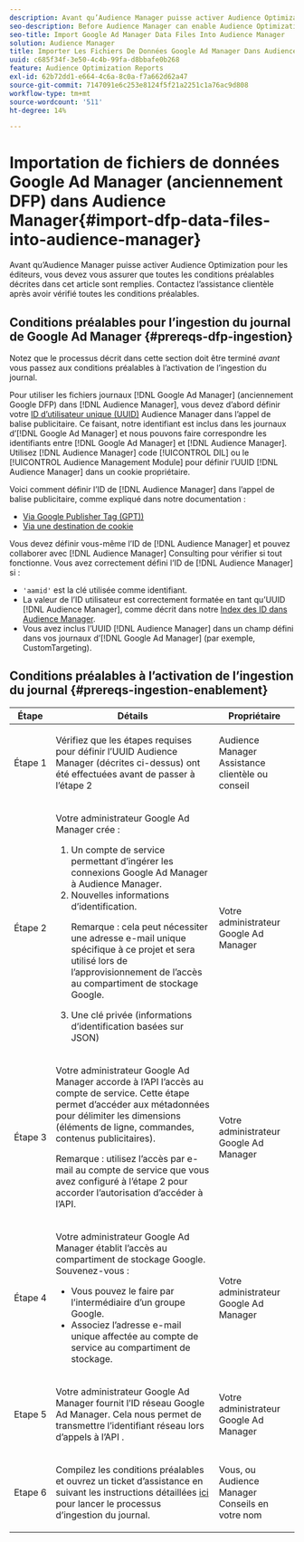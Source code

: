 ```yaml
---
description: Avant qu’Audience Manager puisse activer Audience Optimization pour les éditeurs, vous devez vous assurer que toutes les conditions préalables décrites dans cet article sont remplies. Contactez l’assistance clientèle après avoir vérifié toutes les conditions préalables.
seo-description: Before Audience Manager can enable Audience Optimization for Publishers, you must ensure that all prerequisites outlined in this article are met. Contact Customer Care after checking off all prerequisites.
seo-title: Import Google Ad Manager Data Files Into Audience Manager
solution: Audience Manager
title: Importer Les Fichiers De Données Google Ad Manager Dans Audience Manager
uuid: c685f34f-3e50-4c4b-99fa-d8bbafe0b268
feature: Audience Optimization Reports
exl-id: 62b72dd1-e664-4c6a-8c0a-f7a662d62a47
source-git-commit: 7147091e6c253e8124f5f21a2251c1a76ac9d808
workflow-type: tm+mt
source-wordcount: '511'
ht-degree: 14%

---
```


# Importation de fichiers de données Google Ad Manager (anciennement DFP) dans Audience Manager{#import-dfp-data-files-into-audience-manager}

Avant qu’Audience Manager puisse activer Audience Optimization pour les éditeurs, vous devez vous assurer que toutes les conditions préalables décrites dans cet article sont remplies. Contactez l’assistance clientèle après avoir vérifié toutes les conditions préalables.

## Conditions préalables pour l’ingestion du journal de Google Ad Manager {#prereqs-dfp-ingestion}

Notez que le processus décrit dans cette section doit être terminé *avant* vous passez aux conditions préalables à l’activation de l’ingestion du journal.

Pour utiliser les fichiers journaux [!DNL Google Ad Manager] (anciennement Google DFP) dans [!DNL Audience Manager], vous devez d’abord définir votre [ID d’utilisateur unique (UUID)](../../../reference/ids-in-aam.md) Audience Manager dans l’appel de balise publicitaire. Ce faisant, notre identifiant est inclus dans les journaux d’[!DNL Google Ad Manager] et nous pouvons faire correspondre les identifiants entre [!DNL Google Ad Manager] et [!DNL Audience Manager]. Utilisez [!DNL Audience Manager] code [!UICONTROL DIL] ou le [!UICONTROL Audience Management Module] pour définir l’UUID [!DNL Audience Manager] dans un cookie propriétaire.

Voici comment définir l’ID de [!DNL Audience Manager] dans l’appel de balise publicitaire, comme expliqué dans notre documentation :

* [Via Google Publisher Tag (GPT))](../../../integration/gpt-aam-destination/gpt-aam-modify-api.md)
* [Via une destination de cookie](../../../integration/gpt-aam-destination/gpt-aam-create-destination.md)

Vous devez définir vous-même l’ID de [!DNL Audience Manager] et pouvez collaborer avec [!DNL Audience Manager] Consulting pour vérifier si tout fonctionne. Vous avez correctement défini l’ID de [!DNL Audience Manager] si :

* `'aamid'` est la clé utilisée comme identifiant.
* La valeur de l’ID utilisateur est correctement formatée en tant qu’UUID [!DNL Audience Manager], comme décrit dans notre [Index des ID dans Audience Manager](../../../reference/ids-in-aam.md).
* Vous avez inclus l’UUID [!DNL Audience Manager] dans un champ défini dans vos journaux d’[!DNL Google Ad Manager] (par exemple, CustomTargeting).

## Conditions préalables à l’activation de l’ingestion du journal {#prereqs-ingestion-enablement}

<table id="table_C980A9F9B0FB4157B4908A64768B1571"> 
 <thead> 
  <tr> 
   <th colname="col1" class="entry"> Étape </th> 
   <th colname="col2" class="entry"> Détails </th> 
   <th colname="col3" class="entry"> Propriétaire </th> 
  </tr> 
 </thead>
 <tbody> 
  <tr> 
   <td colname="col1"> <p>Étape 1 </p> </td> 
   <td colname="col2"> <p>Vérifiez que les étapes requises pour définir l’UUID <span class="keyword"> Audience Manager</span> (décrites ci-dessus) ont été effectuées avant de passer à l’étape 2 </p> </td> 
   <td colname="col3"> <p><span class="keyword"> Audience Manager</span> Assistance clientèle ou conseil </p> </td> 
  </tr> 
  <tr> 
   <td colname="col1"> <p>Étape 2 </p> </td> 
   <td colname="col2"> <p>Votre administrateur Google Ad Manager crée : </p> <p> 
     <ol id="ol_FCFA9B11CFF948A488DF9CB298FC04C4"> 
      <li id="li_BC946EDCC3324578AEB64EDDA55B5ACA">Un compte de service permettant d’ingérer les connexions Google Ad Manager à <span class="keyword"> Audience Manager</span>. </li> 
      <li id="li_6B2FC7D73A3246419E55C004E17ACA25">Nouvelles informations d’identification. <p>Remarque : cela peut nécessiter une adresse e-mail unique spécifique à ce projet et sera utilisé lors de l’approvisionnement de l’accès au compartiment de stockage Google. </p> </li> 
      <li id="li_95444B9FD1B34659A9634814B262A681">Une clé privée (informations d’identification basées sur JSON) </li> 
     </ol> </p> </td> 
   <td colname="col3"> <p>Votre administrateur Google Ad Manager </p> </td> 
  </tr> 
  <tr> 
   <td colname="col1"> <p>Étape 3 </p> </td> 
   <td colname="col2"> <p>Votre administrateur Google Ad Manager accorde à l’API l’accès au compte de service. Cette étape permet d’accéder aux métadonnées pour délimiter les dimensions (éléments de ligne, commandes, contenus publicitaires). <p>Remarque : utilisez l’accès par e-mail au compte de service que vous avez configuré à l’étape 2 pour accorder l’autorisation d’accéder à l’API. </p> </p> </td> 
   <td colname="col3"> <p>Votre administrateur Google Ad Manager </p> </td> 
  </tr> 
  <tr> 
   <td colname="col1"> <p>Étape 4 </p> </td> 
   <td colname="col2"> <p>Votre administrateur Google Ad Manager établit l’accès au compartiment de stockage Google. Souvenez-vous : </p> <p> 
     <ul id="ul_3E8DCC73454243D998BD9024D0966A4E"> 
      <li id="li_3691DBD28006412288458175F75873C6">Vous pouvez le faire par l’intermédiaire d’un groupe Google. </li> 
      <li id="li_4774806B263245CEAAAB89BD2AA7F23F">Associez l’adresse e-mail unique affectée au compte de service au compartiment de stockage. </li> 
     </ul> </p> </td> 
   <td colname="col3"> <p>Votre administrateur Google Ad Manager </p> </td> 
  </tr> 
  <tr> 
   <td colname="col1"> <p>Etape 5 </p> </td> 
   <td colname="col2"> <p>Votre administrateur Google Ad Manager fournit l’ID réseau Google Ad Manager. Cela nous permet de transmettre l’identifiant réseau lors d’appels à l’API . </p> </td> 
   <td colname="col3"> <p>Votre administrateur Google Ad Manager </p> </td> 
  </tr> 
  <tr> 
   <td colname="col1"> <p>Etape 6 </p> </td> 
   <td colname="col2"> <p>Compilez les conditions préalables et ouvrez un ticket d’assistance en suivant les instructions détaillées <a href="https://experienceleague.adobe.com/docs/customer-one/using/home.html">ici</a> pour lancer le processus d’ingestion du journal. </p> </td> 
   <td colname="col3"> <p>Vous, ou <span class="keyword"> Audience Manager</span> Conseils en votre nom </p> </td> 
  </tr> 
 </tbody> 
</table>
